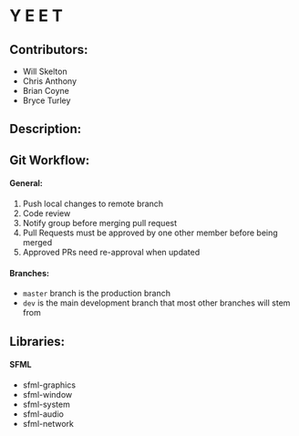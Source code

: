 # Y E E T

## Contributors:
- Will Skelton
- Chris Anthony
- Brian Coyne
- Bryce Turley

## Description:

## Git Workflow:
#### General:
1. Push local changes to remote branch
2. Code review
3. Notify group before merging pull request
4. Pull Requests must be approved by one other member before being merged
5. Approved PRs need re-approval when updated

#### Branches:
 - `master` branch is the production branch
 - `dev` is the main development branch that most other branches will stem from

## Libraries:
#### SFML
- sfml-graphics	
- sfml-window
- sfml-system
- sfml-audio	
- sfml-network	

